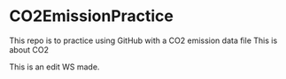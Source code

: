 # CO2EmissionPractice
 This repo is to practice using GitHub with a CO2 emission data file
This is about CO2

This is an edit WS made.
